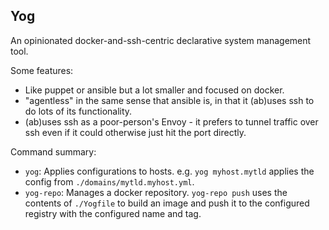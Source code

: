 ## Yog

An opinionated docker-and-ssh-centric declarative system management tool.

Some features:
* Like puppet or ansible but a lot smaller and focused on docker.
* "agentless" in the same sense that ansible is, in that it (ab)uses ssh to do lots of its functionality.
* (ab)uses ssh as a poor-person's Envoy - it prefers to tunnel traffic over ssh even if it could otherwise just hit the port directly.

Command summary:

* `yog`: Applies configurations to hosts. e.g. `yog myhost.mytld` applies the config from `./domains/mytld.myhost.yml`.
* `yog-repo`: Manages a docker repository. `yog-repo push` uses the contents of `./Yogfile` to build an image and push it to the configured registry with the configured name and tag.
